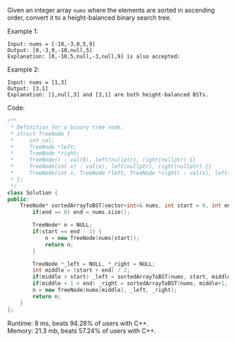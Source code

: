 Given an integer array ```nums``` where the elements are sorted in ascending order, convert it to a height-balanced binary search tree.  

Example 1:  
```
Input: nums = [-10,-3,0,5,9]
Output: [0,-3,9,-10,null,5]
Explanation: [0,-10,5,null,-3,null,9] is also accepted:
```

Example 2:  
```
Input: nums = [1,3]
Output: [3,1]
Explanation: [1,null,3] and [3,1] are both height-balanced BSTs.
```

Code:  
```c++
/**
 * Definition for a binary tree node.
 * struct TreeNode {
 *     int val;
 *     TreeNode *left;
 *     TreeNode *right;
 *     TreeNode() : val(0), left(nullptr), right(nullptr) {}
 *     TreeNode(int x) : val(x), left(nullptr), right(nullptr) {}
 *     TreeNode(int x, TreeNode *left, TreeNode *right) : val(x), left(left), right(right) {}
 * };
 */
class Solution {
public:
    TreeNode* sortedArrayToBST(vector<int>& nums, int start = 0, int end = 0) {
        if(end == 0) end = nums.size();

        TreeNode* n = NULL;
        if(start == end - 1) {
            n = new TreeNode(nums[start]);
            return n;
        }

        TreeNode *_left = NULL, *_right = NULL;
        int middle = (start + end) / 2;
        if(middle > start) _left = sortedArrayToBST(nums, start, middle);
        if(middle + 1 < end) _right = sortedArrayToBST(nums, middle+1, end);
        n = new TreeNode(nums[middle], _left, _right);
        return n;
    }
};
```
Runtime: 8 ms, beats 94.28% of users with C++.  
Memory: 21.3 mb, beats 57.24% of users with C++.

